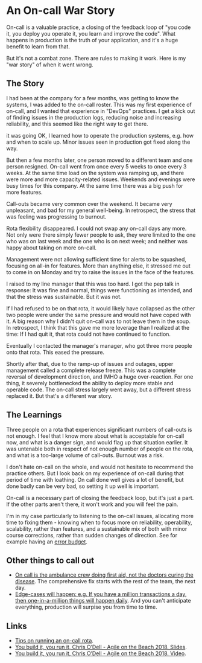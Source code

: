 # An On-call War Story

On-call is a valuable practice, a closing of the feedback loop of "you code it, you deploy you operate it, you learn and improve the code".
What happens in production is the truth of your application, and it's a huge benefit to learn from that.

But it's not a combat zone. There are rules to making it work. Here is my "war story" of when it went wrong.

## The Story

I had been at the company for a few months, was getting to know the systems, I was added to the on-call roster.
This was my first experience of on-call, and I wanted that experience in "DevOps" practices. I get a kick out of finding issues in the production logs, reducing noise and increasing reliability, and this seemed like the right way to get there.

it was going OK, I learned how to operate the production systems, e.g. how and when to scale up. Minor issues seen in production got fixed along the way.

But then a few months later, one person moved to a different team and one person resigned. On-call went from once every 5 weeks to once every 3 weeks.
At the same time load on the system  was ramping up, and there were more and more capacity-related issues. Weekends and evenings were busy times for this company. At the same time there was a big push for more features.

Call-outs became very common over the weekend. It became very unpleasant, and bad for my general well-being. In retrospect, the stress that was feeling was progressing to burnout.

Rota flexibility disappeared. I could not swap any on-call days any more.
Not only were there simply fewer people to ask, they were limited to the one who was on last week and the one who is on next week; and neither was happy about taking on more on-call.

Management were not allowing sufficient time for alerts to be squashed, focusing on all-in for features. More than anything else, it stressed me out to come in on Monday and try to raise the issues in the face of the features.

I raised to my line manager that this was too hard. I got the pep talk in response: It was fine and normal, things were functioning as intended, and that the stress was sustainable. But it was not.

If I had refused to be on that rota, it would likely have collapsed as the other two people were under the same pressure and would not have coped with it.
A big reason why I didn't quit on-call was to not leave them in the soup. In retrospect, I think that this gave me more leverage than I realized at the time: If I had quit it, that rota could not have continued to function.

Eventually I contacted the manager's manager, who got three more people onto that rota. This eased the pressure.

Shortly after that, due to the ramp-up of issues and outages, upper management called a complete release freeze. This was a complete reversal of development direction, and IMHO a huge over-reaction.
For one thing, it severely bottlenecked the ability to deploy more stable and operable code.
The on-call stress largely went away, but a different stress replaced it. But that's a different war story.

## The Learnings

Three people on a rota that experiences significant numbers of call-outs is not enough. I feel that I know more about what is acceptable for on-call now, and what is a danger sign, and would flag up that situation earlier.
It was untenable both in respect of not enough number of people on the rota, and what is a too-large volume of call-outs. Burnout was a risk.

I don't hate on-call on the whole, and would not hesitate to recommend the practice others.
But I look back on my experience of on-call during that period of time with loathing. On call done well gives a lot of benefit, but done badly can be very bad, so setting it up well is important.

On-call is a necessary part of closing the feedback loop, but it's just a part.  If the other parts aren't there, it won't work and you will feel the pain.

I'm  in my case particularly to listening to the on-call issues, allocating more time to fixing them - knowing when to focus more on reliability, operability, scalability, rather than features, and a sustainable mix of both with minor course corrections, rather than sudden changes of direction. See for example having an [error budget](https://danlebrero.com/2017/07/16/error-budget-google-solution-for-innovating-at-a-sustainable-pace/).

## Other things to call out

* [On call is the ambulance crew doing first aid, not the doctors curing the disease](https://www.youtube.com/watch?v=7tTsxfsxw3Y&feature=youtu.be&t=733). The comprehensive fix starts with the rest of the team, the next day.
* [Edge-cases will happen: e.g. If you have a million transactions a day, then one-in-a-million things will happen daily](https://www.youtube.com/watch?v=7tTsxfsxw3Y&feature=youtu.be&t=1997). And you can't anticipate everything, production will surpise you from time to time.

## Links

* [Tips on running an on-call rota](https://blog.hinterlands.org/2010/07/running-an-oncall-rota).
* [You build it, you run it, Chris O’Dell - Agile on the Beach 2018. Slides](https://speakerdeck.com/chrisann/you-build-it-you-run-it-1).
* [You build it, you run it, Chris O’Dell - Agile on the Beach 2018. Video](https://www.youtube.com/watch?v=7tTsxfsxw3Y).
